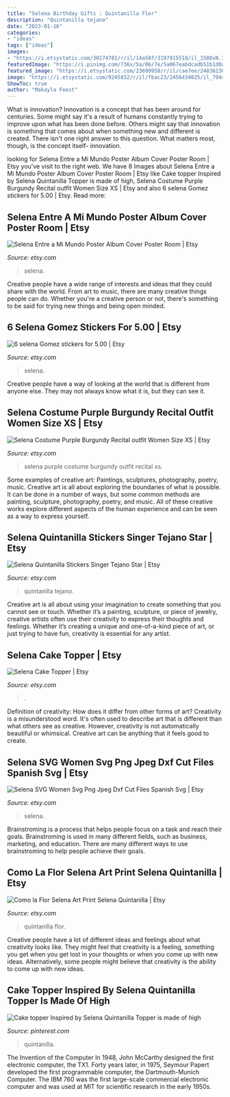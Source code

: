```yaml
---
title: "Selena Birthday Gifts : Quintanilla Flor"
description: "Quintanilla tejano"
date: "2023-01-16"
categories:
- "ideas"
tags: ["ideas"]
images:
- "https://i.etsystatic.com/30174781/r/il/14a58f/3197915518/il_1588xN.3197915518_dgan.jpg"
featuredImage: "https://i.pinimg.com/736x/5a/06/7e/5a067eabdcadb51b1d0a584eb1995102.jpg"
featured_image: "https://i.etsystatic.com/23699958/r/il/cae7ee/2483623000/il_794xN.2483623000_mwyg.jpg"
image: "https://i.etsystatic.com/9245832/r/il/fbac23/2456434025/il_794xN.2456434025_euve.jpg"
ShowToc: true
author: "Makayla Feest"
---
```



What is innovation?
Innovation is a concept that has been around for centuries. Some might say it's a result of humans constantly trying to improve upon what has been done before. Others might say that innovation is something that comes about when something new and different is created. There isn't one right answer to this question. What matters most, though, is the concept itself- innovation.

	

		
looking for Selena Entre a Mi Mundo Poster Album Cover Poster Room | Etsy you've visit to the right web. We have 8 Images about Selena Entre a Mi Mundo Poster Album Cover Poster Room | Etsy like Cake topper Inspired by Selena Quintanilla Topper is made of high, Selena Costume Purple Burgundy Recital outfit Women Size XS | Etsy and also 6 selena Gomez stickers for 5.00 | Etsy. Read more:
		
    
## Selena Entre A Mi Mundo Poster Album Cover Poster Room | Etsy

<img loading=lazy src="https://i.etsystatic.com/27929380/r/il/7fcb30/3036349868/il_1588xN.3036349868_ak5v.jpg" onerror="this.onerror=null;this.src='https://tse4.mm.bing.net/th?id=OIP.LDMPE2j1b0qjSun3RzArpgHaFa&amp;pid=15.1';" alt="Selena Entre a Mi Mundo Poster Album Cover Poster Room | Etsy">

_Source: etsy.com_

>selena. 

	

Creative people have a wide range of interests and ideas that they could share with the world. From art to music, there are many creative things people can do. Whether you're a creative person or not, there's something to be said for trying new things and being open minded.

    
## 6 Selena Gomez Stickers For 5.00 | Etsy

<img loading=lazy src="https://i.etsystatic.com/30174781/r/il/14a58f/3197915518/il_1588xN.3197915518_dgan.jpg" onerror="this.onerror=null;this.src='https://tse1.mm.bing.net/th?id=OIP.yExiwJBq-PdXit0IjMXcqAHaIH&amp;pid=15.1';" alt="6 selena Gomez stickers for 5.00 | Etsy">

_Source: etsy.com_

>selena. 

	

Creative people have a way of looking at the world that is different from anyone else. They may not always know what it is, but they can see it.

    
## Selena Costume Purple Burgundy Recital Outfit Women Size XS | Etsy

<img loading=lazy src="https://i.etsystatic.com/9245832/r/il/fbac23/2456434025/il_794xN.2456434025_euve.jpg" onerror="this.onerror=null;this.src='https://tse2.mm.bing.net/th?id=OIP.mA2D6cRSESsqJdUUR5BnmwHaOG&amp;pid=15.1';" alt="Selena Costume Purple Burgundy Recital outfit Women Size XS | Etsy">

_Source: etsy.com_

>selena purple costume burgundy outfit recital xs. 

	

Some examples of creative art: Paintings, sculptures, photography, poetry, music.
Creative art is all about exploring the boundaries of what is possible. It can be done in a number of ways, but some common methods are painting, sculpture, photography, poetry, and music. All of these creative works explore different aspects of the human experience and can be seen as a way to express yourself.

    
## Selena Quintanilla Stickers Singer Tejano Star | Etsy

<img loading=lazy src="https://i.etsystatic.com/16187241/r/il/5eb6c9/2771318668/il_1588xN.2771318668_6s29.jpg" onerror="this.onerror=null;this.src='https://tse4.mm.bing.net/th?id=OIP.ezxdPscXJtxqcmgOjOtdnQHaJ3&amp;pid=15.1';" alt="Selena Quintanilla Stickers Singer Tejano Star | Etsy">

_Source: etsy.com_

>quintanilla tejano. 

	

Creative art is all about using your imagination to create something that you cannot see or touch. Whether it’s a painting, sculpture, or piece of jewelry, creative artists often use their creativity to express their thoughts and feelings. Whether it’s creating a unique and one-of-a-kind piece of art, or just trying to have fun, creativity is essential for any artist.

    
## Selena Cake Topper | Etsy

<img loading=lazy src="https://i.etsystatic.com/20248274/r/il/a1d2d6/3128457973/il_fullxfull.3128457973_5801.jpg" onerror="this.onerror=null;this.src='https://tse1.mm.bing.net/th?id=OIP.94wH6vIOaK5f-Vb4udvaIgHaJ4&amp;pid=15.1';" alt="Selena Cake Topper | Etsy">

_Source: etsy.com_

>. 

	

Definition of creativity: How does it differ from other forms of art?
Creativity is a misunderstood word. It's often used to describe art that is different than what others see as creative. However, creativity is not automatically beautiful or whimsical. Creative art can be anything that it feels good to create.

    
## Selena SVG Women Svg Png Jpeg Dxf Cut Files Spanish Svg | Etsy

<img loading=lazy src="https://i.etsystatic.com/23699958/r/il/cae7ee/2483623000/il_794xN.2483623000_mwyg.jpg" onerror="this.onerror=null;this.src='https://tse4.mm.bing.net/th?id=OIP.WO-x7h1hBWh_ZKUKbfFZRwHaF7&amp;pid=15.1';" alt="Selena SVG Women Svg Png Jpeg Dxf Cut Files Spanish Svg | Etsy">

_Source: etsy.com_

>selena. 

	

Brainstroming is a process that helps people focus on a task and reach their goals. Brainstroming is used in many different fields, such as business, marketing, and education. There are many different ways to use brainstroming to help people achieve their goals.

    
## Como La Flor Selena Art Print Selena Quintanilla | Etsy

<img loading=lazy src="https://i.etsystatic.com/8413034/r/il/b1161b/3273699423/il_1588xN.3273699423_5q8c.jpg" onerror="this.onerror=null;this.src='https://tse3.mm.bing.net/th?id=OIP.abfii0YESVSAatVdR_rh5AHaHb&amp;pid=15.1';" alt="Como la Flor Selena Art Print Selena Quintanilla | Etsy">

_Source: etsy.com_

>quintanilla flor. 

	

Creative people have a lot of different ideas and feelings about what creativity looks like. They might feel that creativity is a feeling, something you get when you get lost in your thoughts or when you come up with new ideas. Alternatively, some people might believe that creativity is the ability to come up with new ideas.

    
## Cake Topper Inspired By Selena Quintanilla Topper Is Made Of High

<img loading=lazy src="https://i.pinimg.com/736x/5a/06/7e/5a067eabdcadb51b1d0a584eb1995102.jpg" onerror="this.onerror=null;this.src='https://tse4.mm.bing.net/th?id=OIP.SAC69q0K1sFT5lGDujL6lQHaJ4&amp;pid=15.1';" alt="Cake topper Inspired by Selena Quintanilla Topper is made of high">

_Source: pinterest.com_

>quintanilla. 

	

The Invention of the Computer
In 1948, John McCarthy designed the first electronic computer, the TX1. Forty years later, in 1975, Seymour Papert developed the first programmable computer, the Dartmouth-Munich Computer. The IBM 760 was the first large-scale commercial electronic computer and was used at MIT for scientific research in the early 1950s.


